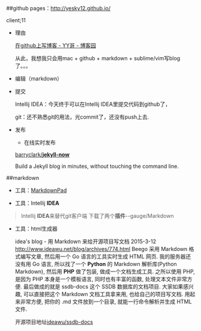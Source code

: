
##github pages：http://yesky12.github.io/

client;11

- 理由

	[在github上写博客 - YY哥 - 博客园](http://www.cnblogs.com/hustcat/p/4070300.html) 
	
	从此，我想我只会用mac + github + markdown + sublime/vim写blog了。。。




- 编辑（markdown）



- 提交

	Intellij IDEA：今天终于可以在Intellij IDEA里提交代码到github了，
	
	git：还不熟悉git的用法，光commit了，还没有push上去.



- 发布

	

	- 在线实时发布

	[barryclark/**jekyll-now**](https://github.com/barryclark/jekyll-now)
 
	Build a Jekyll blog in minutes, without touching the command line.
  
 	


##markdown


- 工具：[MarkdownPad](http://markdownpad.com/)


- 工具：Intellij **IDEA**

> 	Intellij **IDEA**来替代git客户端
> 	下载了两个**插件**--gauge/Markdown


- 工具：html生成器

	idea's blog - 用 Markdown 来给开源项目写文档 2015-3-12
	 http://www.ideawu.net/blog/archives/774.html 
	 Beego 采用 Markdown 格式编写文章, 然后用一个 Go 语言的工具实时生成 HTML 网页. 我的服务器还没有用 Go 语言, 所以找了一个 **Python** 的 Markdown 解析库(Python Markdown), 然后用 **PHP** 做了包装, 做成一个文档生成工具. 之所以使用 PHP, 是因为 PHP 本身是一个模板语言, 同时也有丰富的函数, 处理文本文件非常方便.
	最后做成的就是 ssdb-docs 这个 SSDB 数据库的文档项目. 大家如果感兴趣, 可以直接把这个 Markdown 文档工具拿来用, 也给自己的项目写文档. 用起来非常方便, 把你的 .md 文件放到一个目录, 就能一行命令解析并生成 HTML 文件.
	
	开源项目地址[ideawu/ssdb-docs](https://github.com/ideawu/ssdb-docs)  
	